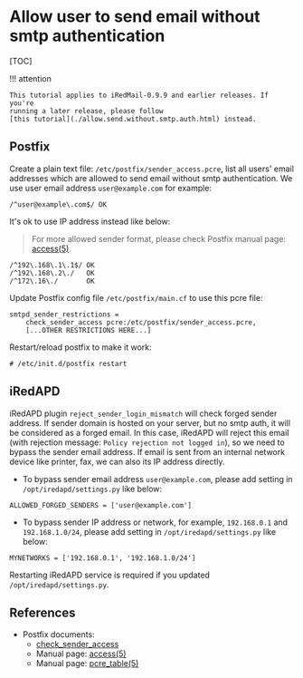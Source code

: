 # Allow user to send email without smtp authentication

[TOC]

!!! attention

    This tutorial applies to iRedMail-0.9.9 and earlier releases. If you're
    running a later release, please follow
    [this tutorial](./allow.send.without.smtp.auth.html) instead.

## Postfix

Create a plain text file: `/etc/postfix/sender_access.pcre`, list all
users' email addresses which are allowed to send email without smtp
authentication. We use user email address `user@example.com` for example:

```
/^user@example\.com$/ OK
```

It's ok to use IP address instead like below:

> For more allowed sender format, please check Postfix manual page: [access(5)](http://www.postfix.org/access.5.html).

```
/^192\.168\.1\.1$/ OK
/^192\.168\.2\./   OK
/^172\.16\./       OK
```

Update Postfix config file `/etc/postfix/main.cf` to use this pcre file:

```
smtpd_sender_restrictions =
    check_sender_access pcre:/etc/postfix/sender_access.pcre,
    [...OTHER RESTRICTIONS HERE...]
```

Restart/reload postfix to make it work:

```
# /etc/init.d/postfix restart
```

## iRedAPD

iRedAPD plugin `reject_sender_login_mismatch` will check forged sender address.
If sender domain is hosted on your server, but no smtp auth, it will be
considered as a forged email. In this case, iRedAPD will reject this email
(with rejection message: `Policy rejection not logged in`), so we need to
bypass the sender email address. If email is sent from an internal network
device like printer, fax, we can also its IP address directly.

* To bypass sender email address `user@example.com`, please add setting in
  `/opt/iredapd/settings.py` like below:

```
ALLOWED_FORGED_SENDERS = ['user@example.com']
```

* To bypass sender IP address or network, for example, `192.168.0.1` and
  `192.168.1.0/24`, please add setting in `/opt/iredapd/settings.py` like below:

```
MYNETWORKS = ['192.168.0.1', '192.168.1.0/24']
```

Restarting iRedAPD service is required if you updated `/opt/iredapd/settings.py`.

## References

* Postfix documents:
    * [check_sender_access](http://www.postfix.org/postconf.5.html#check_sender_access)
    * Manual page: [access(5)](http://www.postfix.org/access.5.html)
    * Manual page: [pcre_table(5)](http://www.postfix.org/pcre_table.5.html)

